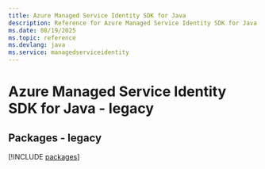 ```yaml
---
title: Azure Managed Service Identity SDK for Java
description: Reference for Azure Managed Service Identity SDK for Java
ms.date: 08/19/2025
ms.topic: reference
ms.devlang: java
ms.service: managedserviceidentity
---
```

# Azure Managed Service Identity SDK for Java - legacy
## Packages - legacy
[!INCLUDE [packages](managed-service-identity-index.md)]